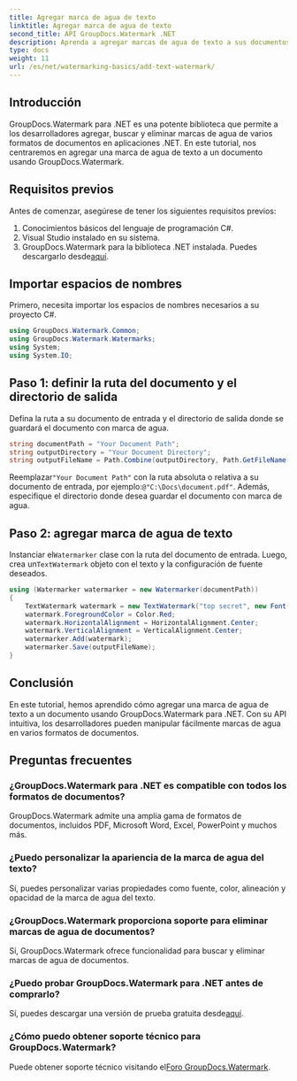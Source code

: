 ```yaml
---
title: Agregar marca de agua de texto
linktitle: Agregar marca de agua de texto
second_title: API GroupDocs.Watermark .NET
description: Aprenda a agregar marcas de agua de texto a sus documentos usando Groupdocs Watermark para .NET con esta guía paso a paso.
type: docs
weight: 11
url: /es/net/watermarking-basics/add-text-watermark/
---
```

## Introducción
GroupDocs.Watermark para .NET es una potente biblioteca que permite a los desarrolladores agregar, buscar y eliminar marcas de agua de varios formatos de documentos en aplicaciones .NET. En este tutorial, nos centraremos en agregar una marca de agua de texto a un documento usando GroupDocs.Watermark.
## Requisitos previos
Antes de comenzar, asegúrese de tener los siguientes requisitos previos:
1. Conocimientos básicos del lenguaje de programación C#.
2. Visual Studio instalado en su sistema.
3.  GroupDocs.Watermark para la biblioteca .NET instalada. Puedes descargarlo desde[aquí](https://releases.groupdocs.com/Watermark/net/).

## Importar espacios de nombres
Primero, necesita importar los espacios de nombres necesarios a su proyecto C#.
```csharp
using GroupDocs.Watermark.Common;
using GroupDocs.Watermark.Watermarks;
using System;
using System.IO;
```
## Paso 1: definir la ruta del documento y el directorio de salida
Defina la ruta a su documento de entrada y el directorio de salida donde se guardará el documento con marca de agua.
```csharp
string documentPath = "Your Document Path";
string outputDirectory = "Your Document Directory";
string outputFileName = Path.Combine(outputDirectory, Path.GetFileName(documentPath));
```
 Reemplazar`"Your Document Path"` con la ruta absoluta o relativa a su documento de entrada, por ejemplo:`@"C:\Docs\document.pdf"`. Además, especifique el directorio donde desea guardar el documento con marca de agua.
## Paso 2: agregar marca de agua de texto
 Instanciar el`Watermarker` clase con la ruta del documento de entrada. Luego, crea un`TextWatermark` objeto con el texto y la configuración de fuente deseados.
```csharp
using (Watermarker watermarker = new Watermarker(documentPath))
{
    TextWatermark watermark = new TextWatermark("top secret", new Font("Arial", 36));
    watermark.ForegroundColor = Color.Red;
    watermark.HorizontalAlignment = HorizontalAlignment.Center;
    watermark.VerticalAlignment = VerticalAlignment.Center;
    watermarker.Add(watermark);
    watermarker.Save(outputFileName);
}
```

## Conclusión
En este tutorial, hemos aprendido cómo agregar una marca de agua de texto a un documento usando GroupDocs.Watermark para .NET. Con su API intuitiva, los desarrolladores pueden manipular fácilmente marcas de agua en varios formatos de documentos.
## Preguntas frecuentes
### ¿GroupDocs.Watermark para .NET es compatible con todos los formatos de documentos?
GroupDocs.Watermark admite una amplia gama de formatos de documentos, incluidos PDF, Microsoft Word, Excel, PowerPoint y muchos más.
### ¿Puedo personalizar la apariencia de la marca de agua del texto?
Sí, puedes personalizar varias propiedades como fuente, color, alineación y opacidad de la marca de agua del texto.
### ¿GroupDocs.Watermark proporciona soporte para eliminar marcas de agua de documentos?
Sí, GroupDocs.Watermark ofrece funcionalidad para buscar y eliminar marcas de agua de documentos.
### ¿Puedo probar GroupDocs.Watermark para .NET antes de comprarlo?
 Sí, puedes descargar una versión de prueba gratuita desde[aquí](https://releases.groupdocs.com/).
### ¿Cómo puedo obtener soporte técnico para GroupDocs.Watermark?
 Puede obtener soporte técnico visitando el[Foro GroupDocs.Watermark](https://forum.groupdocs.com/c/watermark/19).